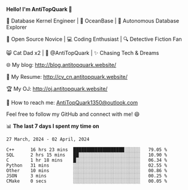 
**Hello! I'm AntiTopQuark 👋**

🔧 Database Kernel Engineer | 🌊 OceanBase | 🤖 Autonomous Database Explorer

🌱 Open Source Novice | 💻 Coding Enthusiast | 🔍 Detective Fiction Fan

😸 Cat Dad x2 | 🎉 @AntiTopQuark | ✨ Chasing Tech & Dreams

🌐 My blog: http://blog.antitopquark.website/

📄 My Resume: http://cv_cn.antitopquark.website/

🏆 My OJ: http://oj.antitopquark.website/

📧 How to reach me: AntiTopQuark1350@outlook.com

Feel free to follow my GitHub and connect with me! 😄

📊 **The last 7 days I spent my time on** 

<!--START_SECTION:waka-->
```text
27 March, 2024 - 02 April, 2024

C++      16 hrs 23 mins  ███████████████████░░░░░░   79.05 % 
SQL      2 hrs 15 mins   ██░░░░░░░░░░░░░░░░░░░░░░░   10.90 % 
C        1 hr 18 mins    █░░░░░░░░░░░░░░░░░░░░░░░░   06.34 % 
Python   31 mins         ░░░░░░░░░░░░░░░░░░░░░░░░░   02.55 % 
Other    10 mins         ░░░░░░░░░░░░░░░░░░░░░░░░░   00.86 % 
JSON     3 mins          ░░░░░░░░░░░░░░░░░░░░░░░░░   00.25 % 
CMake    0 secs          ░░░░░░░░░░░░░░░░░░░░░░░░░   00.05 %
```
<!--END_SECTION:waka-->


